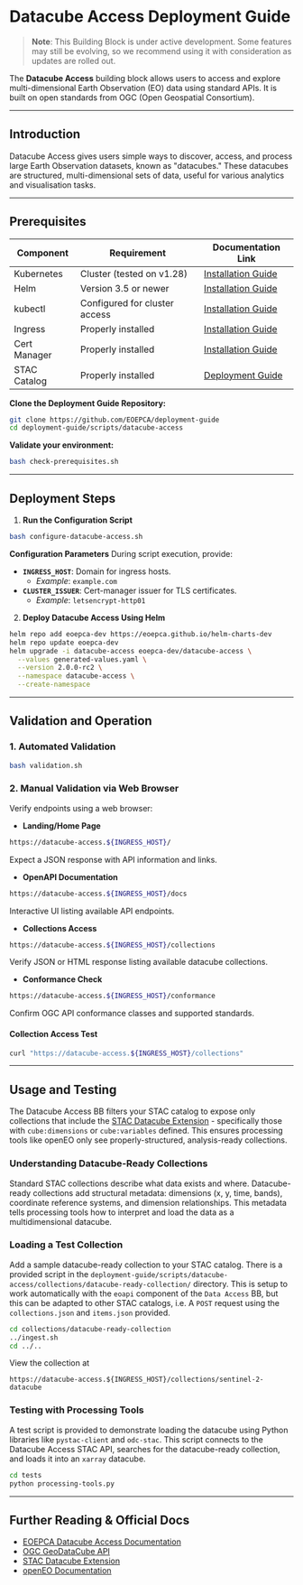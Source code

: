 # Datacube Access Deployment Guide

> **Note**: This Building Block is under active development. Some features may still be evolving, so we recommend using it with consideration as updates are rolled out.

The **Datacube Access** building block allows users to access and explore multi-dimensional Earth Observation (EO) data using standard APIs. It is built on open standards from OGC (Open Geospatial Consortium). 

---

## Introduction

Datacube Access gives users simple ways to discover, access, and process large Earth Observation datasets, known as "datacubes." These datacubes are structured, multi-dimensional sets of data, useful for various analytics and visualisation tasks.


---

## Prerequisites

| Component        | Requirement                   | Documentation Link                                                      |
|------------------|-------------------------------|-------------------------------------------------------------------------|
| Kubernetes       | Cluster (tested on v1.28)     | [Installation Guide](../prerequisites/kubernetes.md)                     |
| Helm             | Version 3.5 or newer          | [Installation Guide](https://helm.sh/docs/intro/install/)               |
| kubectl          | Configured for cluster access | [Installation Guide](https://kubernetes.io/docs/tasks/tools/)           |
| Ingress          | Properly installed            | [Installation Guide](../prerequisites/ingress/overview.md)              |
| Cert Manager     | Properly installed            | [Installation Guide](../prerequisites/tls.md)                           |
| STAC Catalog     | Properly installed            | [Deployment Guide](./resource-discovery.md)                  |

**Clone the Deployment Guide Repository:**

```bash
git clone https://github.com/EOEPCA/deployment-guide
cd deployment-guide/scripts/datacube-access
```

**Validate your environment:**

```bash
bash check-prerequisites.sh
```

---

## Deployment Steps

1. **Run the Configuration Script**

```bash
bash configure-datacube-access.sh
```

**Configuration Parameters**
During script execution, provide:

- **`INGRESS_HOST`**: Domain for ingress hosts.
  - *Example*: `example.com`
- **`CLUSTER_ISSUER`**: Cert-manager issuer for TLS certificates.
  - *Example*: `letsencrypt-http01`


2. **Deploy Datacube Access Using Helm**

```bash
helm repo add eoepca-dev https://eoepca.github.io/helm-charts-dev
helm repo update eoepca-dev
helm upgrade -i datacube-access eoepca-dev/datacube-access \
  --values generated-values.yaml \
  --version 2.0.0-rc2 \
  --namespace datacube-access \
  --create-namespace
```


---

## Validation and Operation

### 1. Automated Validation

```bash
bash validation.sh
```

### 2. Manual Validation via Web Browser

Verify endpoints using a web browser:

- **Landing/Home Page**

```bash
https://datacube-access.${INGRESS_HOST}/
```
Expect a JSON response with API information and links.

- **OpenAPI Documentation**

```bash
https://datacube-access.${INGRESS_HOST}/docs
```
Interactive UI listing available API endpoints.

- **Collections Access**

```bash
https://datacube-access.${INGRESS_HOST}/collections
```
Verify JSON or HTML response listing available datacube collections.

- **Conformance Check**

```bash
https://datacube-access.${INGRESS_HOST}/conformance
```
Confirm OGC API conformance classes and supported standards.


#### Collection Access Test

```bash
curl "https://datacube-access.${INGRESS_HOST}/collections"
```

---

## Usage and Testing

The Datacube Access BB filters your STAC catalog to expose only collections that include the [STAC Datacube Extension](https://github.com/stac-extensions/datacube) - specifically those with `cube:dimensions` or `cube:variables` defined. This ensures processing tools like openEO only see properly-structured, analysis-ready collections.

### Understanding Datacube-Ready Collections

Standard STAC collections describe what data exists and where. Datacube-ready collections add structural metadata: dimensions (x, y, time, bands), coordinate reference systems, and dimension relationships. This metadata tells processing tools how to interpret and load the data as a multidimensional datacube.

### Loading a Test Collection

Add a sample datacube-ready collection to your STAC catalog. There is a provided script in the `deployment-guide/scripts/datacube-access/collections/datacube-ready-collection/` directory. This is setup to work automatically with the `eoapi` component of the `Data Access` BB, but this can be adapted to other STAC catalogs, i.e. A `POST` request using the `collections.json` and `items.json` provided.

```bash
cd collections/datacube-ready-collection
../ingest.sh
cd ../..
```

View the collection at
```
https://datacube-access.${INGRESS_HOST}/collections/sentinel-2-datacube
```

### Testing with Processing Tools
A test script is provided to demonstrate loading the datacube using Python libraries like `pystac-client` and `odc-stac`. This script connects to the Datacube Access STAC API, searches for the datacube-ready collection, and loads it into an `xarray` datacube.

```bash
cd tests
python processing-tools.py
```

---

## Further Reading & Official Docs

- [EOEPCA Datacube Access Documentation](https://eoepca.readthedocs.io/projects/datacube-access/en/latest/)
- [OGC GeoDataCube API](https://m-mohr.github.io/geodatacube-api/)
- [STAC Datacube Extension](https://github.com/stac-extensions/datacube)
- [openEO Documentation](https://openeo.org/documentation/1.0/)
